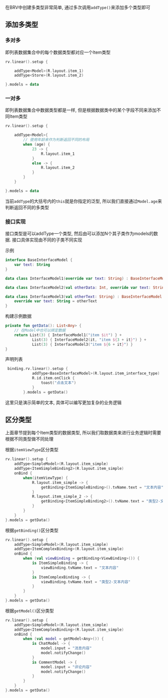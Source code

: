 在BRV中创建多类型非常简单, 通过多次调用`addType()`来添加多个类型即可

## 添加多类型

### 多对多

即列表数据集合中的每个数据类型都对应一个Item类型

```kotlin
rv.linear().setup {

    addType<Model>(R.layout.item_1)
    addType<Store>(R.layout.item_2)

}.models = data
```



### 一对多

即列表数据集合中数据类型都是一样, 但是根据数据类中的某个字段不同来添加不同Item类型

```kotlin
rv.linear().setup {

    addType<Model>{
        // 使用年龄来作为判断返回不同的布局
        when (age) {
            23 -> {
                R.layout.item_1
            }
            else -> {
                R.layout.item_2
            }
        }
    }

}.models = data
```
当前`addType`的大括号内的`this`就是你指定的泛型, 所以我们直接通过`Model.age`来判断返回不同的多类型

### 接口实现

接口类型是可以addType一个类型, 然后由可以添加N个其子类作为models的数据. 接口具体实现由不同的子类不同实现

示例

```kotlin
interface BaseInterfaceModel {
    var text: String
}

data class InterfaceModel1(override var text: String) : BaseInterfaceModel

data class InterfaceModel2(val otherData: Int, override var text: String) : BaseInterfaceModel

data class InterfaceModel3(val otherText: String) : BaseInterfaceModel {
    override var text: String = otherText
}
```

构建示例数据

```kotlin
private fun getData(): List<Any> {
    // 在Model中也可以绑定数据
    return List(3) { InterfaceModel1("item $it") } +
            List(3) { InterfaceModel2(it, "item ${3 + it}") } +
            List(3) { InterfaceModel3("item ${6 + it}") }
}
```

声明列表

```kotlin
 binding.rv.linear().setup {
            addType<BaseInterfaceModel>(R.layout.item_interface_type)
            R.id.item.onClick {
                toast("点击文本")
            }
        }.models = getData()
```

这里只是演示简单的文本, 具体可以编写更加复杂的业务逻辑


## 区分类型

上面章节提到每个Item类型的数据类型, 所以我们取数据类来进行业务逻辑时需要根据不同类型做不同处理


根据`itemViewType`区分类型

```kotlin
rv.linear().setup {
    addType<SimpleModel>(R.layout.item_simple)
    addType<ItemSimpleBinding2>(R.layout.item_simple)
    onBind {
        when(itemViewType) {
            R.layout.item_simple -> {
                getBinding<ItemSimpleBinding>().tvName.text = "文本内容"
            }
            R.layout.item_simple_2 -> {
                getBinding<ItemSimpleBinding2>().tvName.text = "类型2-文本内容"
            }
        }
    }
}.models = getData()
```

根据`getBinding()`区分类型
```kotlin
rv.linear().setup {
    addType<SimpleModel>(R.layout.item_simple)
    addType<ItemComplexBinding>(R.layout.item_simple)
    onBind {
        when (val viewBinding = getBinding<ViewBinding>()) {
            is ItemSimpleBinding -> {
                viewBinding.tvName.text = "文本内容"
            }
            is ItemComplexBinding -> {
                viewBinding.tvName.text = "类型2-文本内容"
            }
        }
    }
}.models = getData()
```

根据`getModel()`区分类型
```kotlin
rv.linear().setup {
    addType<SimpleModel>(R.layout.item_simple)
    addType<ItemComplexBinding>(R.layout.item_simple)
    onBind {
        when (val model = getModel<Any>()) {
            is ChatModel -> {
                model.input = "消息内容"
                model.notifyChange()
            }
            is CommentModel -> {
                model.input = "评论内容"
                model.notifyChange()
            }
        }
    }
}.models = getData()
```